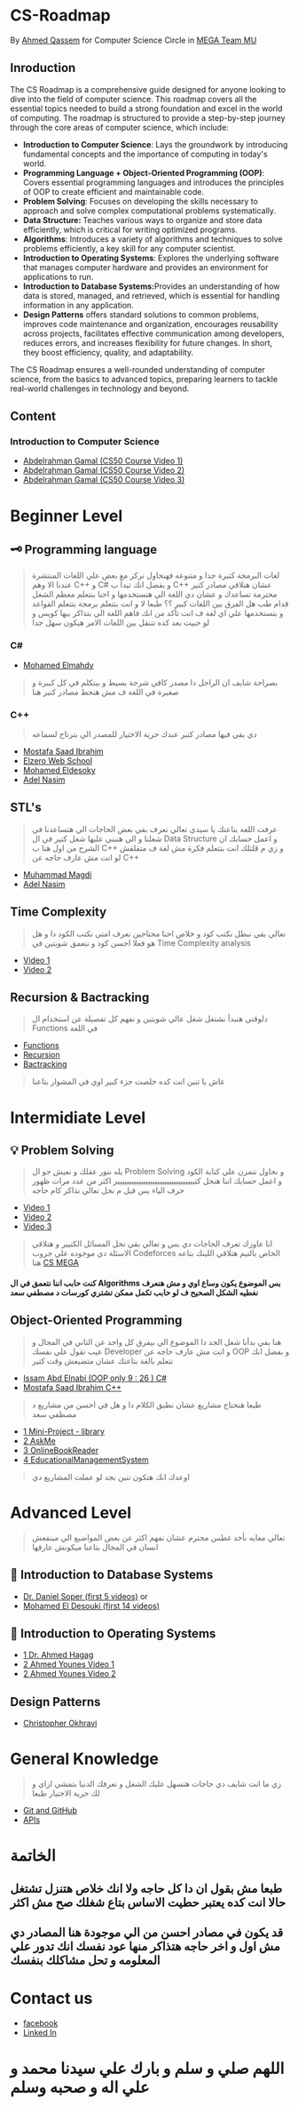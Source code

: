 # CS-Roadmap

By [Ahmed Qassem](#) for Computer Science Circle in [MEGA Team MU](https://www.facebook.com/megateam.mu18)

## Inroduction
The CS Roadmap is a comprehensive guide designed for anyone looking to dive into the field of computer science. This roadmap covers all the essential topics needed to build a strong foundation and excel in the world of computing. The roadmap is structured to provide a step-by-step journey through the core areas of computer science, which include:
<ul>
                    <li><b>Introduction to Computer Science</b>: Lays the groundwork by introducing fundamental concepts and the importance of computing in today's world.</li>
                    <li><b>Programming Language + Object-Oriented Programming (OOP)</b>: Covers essential programming languages and introduces the principles of OOP to create efficient and maintainable code.</li>
                    <li><b>Problem Solving</b>: Focuses on developing the skills necessary to approach and solve complex computational problems systematically.</li>
                    <li><b>Data Structure: </b>Teaches various ways to organize and store data efficiently, which is critical for writing optimized programs.</li>
                    <li><b>Algorithms</b>: Introduces a variety of algorithms and techniques to solve problems efficiently, a key skill for any computer scientist.</li>
                    <li><b>Introduction to Operating Systems</b>: Explores the underlying software that manages computer hardware and provides an environment for applications to run.</li>
                    <li><b>Introduction to Database Systems:</b>Provides an understanding of how data is stored, managed, and retrieved, which is essential for handling information in any application.

</li>
                    <li><b>Design Patterns</b> offers standard solutions to common problems, improves code maintenance and organization, encourages reusability across projects, facilitates effective communication among developers, reduces errors, and increases flexibility for future changes. In short, they boost efficiency, quality, and adaptability.</li>
</ul>

The CS Roadmap ensures a well-rounded understanding of computer science, from the basics to advanced topics, preparing learners to tackle real-world challenges in technology and beyond.
## Content

### Introduction to Computer Science

- [Abdelrahman Gamal (CS50 Course Video 1)](https://youtu.be/baLMODtYFog?si=wOBuHGIxcVfoDaXD)
- [Abdelrahman Gamal (CS50 Course Video 2)](https://youtu.be/o0jttG2c49M?si=YreL6IMTfgyBxqlx)
- [Abdelrahman Gamal (CS50 Course Video 3)](https://youtu.be/IYEkbGhabfk?si=qZn8f7Ox4z5Z6dop)

# Beginner Level
## 🗝 Programming language 
> لغات البرمجة كتيرة جدا و متنوعه فهنحاول نركز مع بعض علي اللغات المنتشرة عندنا الا وهم C++ و C# و بفضل انك تبدأ ب C++ عشان هتلاقي مصادر كتير محترمة تساعدك و عشان دي اللغة الي هنستخدمها و احنا بنتعلم معظم الشغل قدام
> طب هل الفرق بين اللغات كبير ؟؟ طبعا لا و انت بتتعلم برمجة بتتعلم القواعد و بتستخدمها علي اي لغة ف انت تأكد من انك فاهم اللغة الي بتذاكر بيها كويس و لو حبيت بعد كده تتنقل بين اللغات الامر هيكون سهل جدا

### C#

- [Mohamed Elmahdy](https://www.youtube.com/playlist?list=PLsV97AQt78NT0H8J71qe7edwRpAirfqOI)
> بصراحة شايف ان الراجل دا مصدر كافي شرحة بسيط و بيتكلم في كل كبيرة و صغيرة في اللغة ف مش هنحط مصادر كتير هنا
### C++
> دي بقي فيها مصادر كتير عندك حرية الاختيار للمصدر الي بترتاح لسماعه
- [Mostafa Saad Ibrahim](https://www.youtube.com/playlist?list=PLPt2dINI2MIbwnEoeHZnUHeUHjTd8x4F3)
- [Elzero Web School ](https://www.youtube.com/playlist?list=PLDoPjvoNmBAwy-rS6WKudwVeb_x63EzgS)
- [Mohamed Eldesoky](https://www.youtube.com/playlist?list=PLJzrJ6NUlRb8e5o0jGe8yHYGy2Mu17Eeg)
- [Adel Nasim ](https://www.youtube.com/playlist?list=PLCInYL3l2AajFAiw4s1U4QbGszcQ-rAb3)

## STL's
> عرفت اللغة بتاعتك يا سيدي تعالي نعرف بقي بعض الحاجات الي هتساعدنا في شغلنا و الي هنبني عليها شغل كتير في ال Data Structure
> و اعمل حسابك ان الشرح من اول هنا ب C++ و زي م قلتلك انت بتتعلم فكرة مش لغة ف متقلقش لو انت مش عارف حاجه عن C++
- [Muhammad Magdi](https://www.youtube.com/playlist?list=PLw2JSXGww1OS2iElMxLGO2TiG88Ggy1rv)
- [Adel Nasim](https://www.youtube.com/playlist?list=PLCInYL3l2AajqOUW_2SwjWeMwf4vL4RSp)

## Time Complexity
> تعالي بقي نبطل نكتب كود و خلاص احنا محتاجين نعرف امتي نكتب الكود دا و هل هو فعلا احسن كود و نتعمق شويتين في Time Complexity analysis
- [Video 1](https://www.youtube.com/watch?v=wEbdQeVwLlo&list=PLw2JSXGww1ORU9v3h8jBS_bNz-ngSW2wk&index=1&pp=iAQB)
- [Video 2](https://www.youtube.com/watch?v=o5zf5oVHtn0&list=PLw2JSXGww1ORU9v3h8jBS_bNz-ngSW2wk&index=2&pp=iAQB)

## Recursion & Bactracking
> دلوقتي هنبدأ نشتغل شغل عالي شويتين و نفهم كل تفصيلة عن استخدام ال Functions في اللغة 
- [Functions](https://www.youtube.com/watch?v=6m-RTOsvp7E&list=PLBkwGJXcrCATmqJ-xKYBtZIoMTVpHz6p7&pp=iAQB)
- [Recursion](https://www.youtube.com/watch?v=t0cHKEof1S8&list=PLBkwGJXcrCATvPBkCUoJzURlO3MIeHZji&pp=iAQB)
- [Bactracking](https://www.youtube.com/watch?v=lmhlsBwRKGo&list=PLBkwGJXcrCAS-s51m2n1ed_xbyqI_cEio&pp=iAQB)

> عاش يا تنين انت كده خلصت جزء كبير اوي في المشوار بتاعنا
# Intermidiate Level

## 💡 Problem Solving 
> يله ننور عقلك و نعيش جو ال Problem Solving و نحاول نتمرن علي كتابة الكود و اعمل حسابك اننا هنحل كتييييييييييييييييييييييييييييييييير اكثر من عدد مرات ظهور حرف الياء بس قبل م نحل تعالي نذاكر كام حاجه
- [Video 1](https://www.youtube.com/watch?v=GXBdU5NReeg)
- [Video 2](https://www.youtube.com/watch?v=i4A7HG4bGic)
- [Video 3](https://www.youtube.com/watch?v=v_i9VfvoQV4)
> انا عاوزك تعرف الحاجات دي بس و تعالي بقي نحل المسائل الكتيير و هتلاقي الاسئلة دي موجوده علي جروب Codeforces الخاص بالتيم هتلاقي اللينك بتاعه هنا [CS MEGA](https://codeforces.com/group/StskhteBHq/contests)
#### كنت حابب اننا نتعمق في ال Algorithms بس الموضوع يكون وساع اوي و مش هنعرف نغطيه الشكل الصحيح ف لو حابب تكمل ممكن تشتري كورسات د مصطفي سعد

## Object-Oriented Programming
> هنا بقي بدأنا شغل الجد دا الموضوع الي بيفرق كل واحد عن التاني في المجال و عيب تقول علي نفسك Developer و انت مش عارف حاجه عن OOP و بفضل انك تتعلم بالغة بتاعتك عشان متضيعش وقت كتير

- [Issam Abd Elnabi (OOP only 9 : 26 ) C#](https://www.youtube.com/playlist?list=PL4n1Qos4Tb6SWPbJNpiznp-Ok4A8J_23l)
- [Mostafa Saad Ibrahim C++ ](https://www.youtube.com/playlist?list=PLPt2dINI2MIbMba7tpx3qvmgOsDlpITwG)

> طبعا هنحتاج مشاريع عشان نطبق الكلام دا و هل في احسن من مشاريع د مصطفي سعد
- [1 Mini-Project - library](https://youtu.be/zzuhhAuW5FY)
- [2 AskMe](https://youtu.be/xNu6L_pidUo)
- [3 OnlineBookReader](https://youtu.be/Rk8vrmSpFII?si=hlSwtzXZu9r0OdlZ)
- [4 EducationalManagementSystem](https://youtu.be/hsEGVVu7_lE?si=utxjbP1oieQLYMcV)
> اوعدك انك هتكون تنين بجد لو عملت المشاريع دي
# Advanced Level
> تعالي معايه نأخد غطس محترم عشان نفهم اكثر عن بعض المواضيع الي مينفعش انسان في المجال بتاعنا ميكونش عارفها

## 💾 Introduction to Database Systems
- [Dr. Daniel Soper (first 5 videos)](https://www.youtube.com/playlist?list=PL1LIXLIF50uXWJ9alDSXClzNCMynac38g)
  or
- [‪Mohamed El Desouki‬‏ (first 14 videos)](https://www.youtube.com/playlist?list=PL37D52B7714788190)
  
## 📀 Introduction to Operating Systems
- [1 Dr. Ahmed Hagag](https://www.youtube.com/playlist?list=PLxIvc-MGOs6ib0oK1z9C46DeKd9rRcSMY)
- [2 Ahmed Younes Video 1](https://www.youtube.com/watch?v=cjZqwsxLVtQ&list=PLkpYqKNqc_CvCqERss2WBKWE3fb1jEmKE&index=6)
- [2 Ahmed Younes Video 2](https://www.youtube.com/watch?v=EWof2WGvFCw&list=PLkpYqKNqc_CvCqERss2WBKWE3fb1jEmKE&index=6)

## Design Patterns
- [Christopher Okhravi](https://www.youtube.com/playlist?list=PLrhzvIcii6GNjpARdnO4ueTUAVR9eMBpc)

# General Knowledge
> زي ما انت شايف دي حاجات هتسهل عليك الشغل و تعرفك الدنيا بتمشي ازاي و لك حرية الاختيار طبعا
- [Git and GitHub](https://youtu.be/Q6G-J54vgKc?si=Ybxu8hq2V33G8tFZ)
- [APIs](https://www.youtube.com/watch?v=GZvSYJDk-us)


# الخاتمة
## طبعا مش بقول ان دا كل حاجه ولا انك خلاص هتنزل تشتغل حالا انت كده يعتبر حطيت الاساس بتاع شغلك صح مش اكثر 
## قد يكون في مصادر احسن من الي موجودة هنا المصادر دي مش اول و اخر حاجه هتذاكر منها عود نفسك انك تدور علي المعلومه و تحل مشاكلك بنفسك
# Contact us
- [facebook](https://www.facebook.com/profile.php?id=100012635899101)
- [Linked In](https://www.linkedin.com/in/a-qassem/)

# اللهم صلي و سلم و بارك علي سيدنا محمد و علي اله و صحبه وسلم
